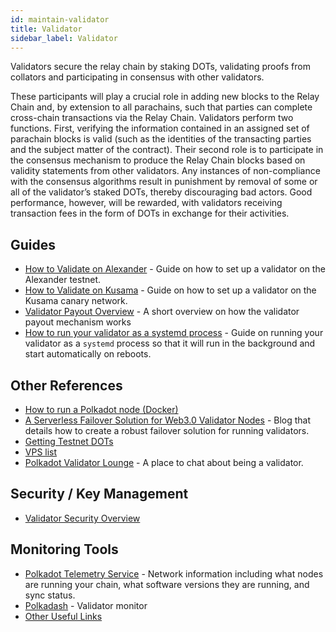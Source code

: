 ```yaml
---
id: maintain-validator
title: Validator
sidebar_label: Validator
---
```


Validators secure the relay chain by staking DOTs, validating proofs from collators and participating in consensus with other validators.

These participants will play a crucial role in adding new blocks to the Relay Chain and, by extension to all parachains, such that parties can complete cross-chain transactions via the Relay Chain. Validators perform two functions. First, verifying the information contained in an assigned set of parachain blocks is valid (such as the identities of the transacting parties and the subject matter of the contract). Their second role is to participate in the consensus mechanism to produce the Relay Chain blocks based on validity statements from other validators. Any instances of non-compliance with the consensus algorithms result in punishment by removal of some or all of the validator’s staked DOTs, thereby discouraging bad actors. Good performance, however, will be rewarded, with validators receiving transaction fees in the form of DOTs in exchange for their activities.

## Guides

- [How to Validate on Alexander](maintain-guides-how-to-validate-alexander) - Guide on how to set up a validator on the Alexander testnet.
- [How to Validate on Kusama](maintain-guides-how-to-validate-kusama) - Guide on how to set up a validator on the Kusama canary network.
- [Validator Payout Overview](maintain-guides-validator-payout) - A short overview on how the validator payout mechanism works
- [How to run your validator as a systemd process](maintain-guides-how-to-systemd) - Guide on running your validator as a `systemd` process so that it will run in the background and start automatically on reboots.

## Other References

- [How to run a Polkadot node (Docker)](https://medium.com/@acvlls/setting-up-a-maintain-the-easy-way-3a885283091f)
- [A Serverless Failover Solution for Web3.0 Validator Nodes](https://hackernoon.com/a-serverless-failover-solution-for-web-3-0-validator-nodes-e26b9d24c71d) - Blog that details how to create a robust failover solution for running validators.
- [Getting Testnet DOTs](learn-DOT#getting-testnet-dots)
- [VPS list](maintain-guides-how-to-validate-kusama#vps-list)
- [Polkadot Validator Lounge](https://matrix.to/#/!NZrbtteFeqYKCUGQtr:matrix.parity.io?via=matrix.parity.io&via=matrix.org&via=web3.foundation) - A place to chat about being a validator.

## Security / Key Management

- [Validator Security Overview](https://github.com/w3f/validator-security)

## Monitoring Tools

- [Polkadot Telemetry Service](https://telemetry.polkadot.io/#/Alexander) - Network information including what nodes are running your chain, what software versions they are running, and sync status.
- [Polkadash](http://polkadash.io/) - Validator monitor
- [Other Useful Links](https://forum.web3.foundation/t/useful-links-for-validators/20)
